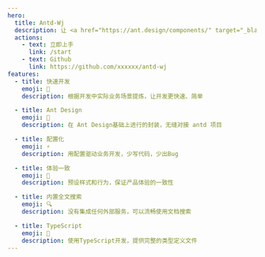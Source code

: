 ```yaml
---
hero:
  title: Antd-Wj
  description: 让 <a href="https://ant.design/components/" target="_blank" rel="noreferrer">Antd 组件</a> 开发更简单
  actions:
    - text: 立即上手
      link: /start
    - text: Github
      link: https://github.com/xxxxxx/antd-wj
features:
  - title: 快速开发
    emoji: 🚀
    description: 根据开发中实际业务场景提炼，让开发更快速、简单

  - title: Ant Design
    emoji: 💎
    description: 在 Ant Design基础上进行的封装，无缝对接 antd 项目

  - title: 配置化
    emoji: ⚡
    description: 用配置驱动业务开发，少写代码，少出Bug

  - title: 体验一致
    emoji: 🎨
    description: 预设样式和行为，保证产品体验的一致性

  - title: 内置全文搜索
    emoji: 🔍
    description: 没有集成任何外部服务，可以流畅使用文档搜索

  - title: TypeScript
    emoji: 🌈
    description: 使用TypeScript开发，提供完整的类型定义文件
---
```

